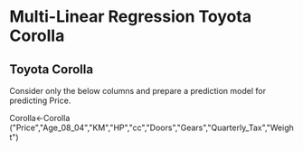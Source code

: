 # Multi-Linear Regression Toyota Corolla

## Toyota Corolla
Consider only the below columns and prepare a prediction model for predicting Price.

Corolla<-Corolla ("Price","Age_08_04","KM","HP","cc","Doors","Gears","Quarterly_Tax","Weight")
